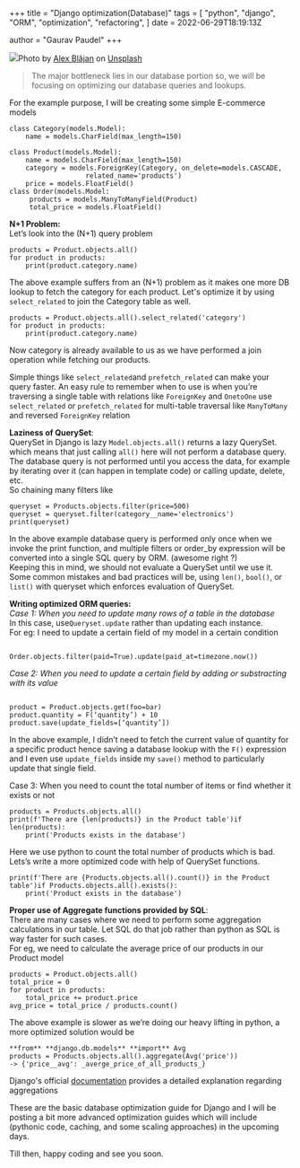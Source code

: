 +++
title = "Django optimization(Database)"
tags = [
    "python",
    "django",
    "ORM",
    "optimization",
    "refactoring",
]
date = 2022-06-29T18:19:13Z

author = "Gaurav Paudel"
+++

![](https://miro.medium.com/max/1400/1*5cSylV22q9dghIEax3fqnA.jpeg)Photo by [Alex Blăjan](https://unsplash.com/@alexb?utm_source=unsplash&utm_medium=referral&utm_content=creditCopyText) on [Unsplash](https://unsplash.com/s/photos/slow?utm_source=unsplash&utm_medium=referral&utm_content=creditCopyText)

> The major bottleneck lies in our database portion so, we will be focusing on optimizing our database queries and lookups.

For the example purpose, I will be creating some simple E-commerce models

```
class Category(models.Model):  
    name = models.CharField(max_length=150)

class Product(models.Model):  
    name = models.CharField(max_length=150)  
    category = models.ForeignKey(Category, on_delete=models.CASCADE,   
                   related_name='products')  
    price = models.FloatField()  
class Order(models.Model:  
     products = models.ManyToManyField(Product)  
     total_price = models.FloatField()
```

**N+1 Problem:**  
Let’s look into the (N+1) query problem

```
products = Product.objects.all()  
for product in products:  
    print(product.category.name)  

```

The above example suffers from an (N+1) problem as it makes one more DB lookup to fetch the category for each product. Let's optimize it by using `select_related` to join the Category table as well.

```
products = Product.objects.all().select_related('category')  
for product in products:  
    print(product.category.name)
```

Now category is already available to us as we have performed a join operation while fetching our products.

Simple things like `select_related`and `prefetch_related` can make your query faster. An easy rule to remember when to use is when you’re traversing a single table with relations like `ForeignKey` and `OnetoOne` use `select_related` or `prefetch_related` for multi-table traversal like `ManyToMany` and reversed `ForeignKey` relation

**Laziness of QuerySet**:  
QuerySet in Django is lazy `Model.objects.all()` returns a lazy QuerySet. which means that just calling `all()` here will not perform a database query. The database query is not performed until you access the data, for example by iterating over it (can happen in template code) or calling update, delete, etc.  
So chaining many filters like

```
queryset = Products.objects.filter(price=500)  
queryset = queryset.filter(category__name='electronics')  
print(queryset)  

```

In the above example database query is performed only once when we invoke the print function, and multiple filters or order_by expression will be converted into a single SQL query by ORM. (awesome right ?)  
Keeping this in mind, we should not evaluate a QuerySet until we use it.  
Some common mistakes and bad practices will be, using `len()`, `bool()`, or `list()` with queryset which enforces evaluation of QuerySet.

**Writing optimized ORM queries:**  
_Case 1: When you need to update many rows of a table in the database_  
In this case, use`Queryset.update` rather than updating each instance.  
For eg: I need to update a certain field of my model in a certain condition

```
  
Order.objects.filter(paid=True).update(paid_at=timezone.now())
```

_Case 2: When you need to update a certain field by adding or substracting with its value_

```
  
product = Product.objects.get(foo=bar)  
product.quantity = F(‘quantity’) + 10  
product.save(update_fields=[‘quantity’])  

```

In the above example, I didn’t need to fetch the current value of quantity for a specific product hence saving a database lookup with the `F()` expression and I even use `update_fields` inside my `save()` method to particularly update that single field.

Case 3: When you need to count the total number of items or find whether it exists or not

```
products = Products.objects.all()  
print(f'There are {len(products)} in the Product table')if len(products):  
    print('Products exists in the database')
```

Here we use python to count the total number of products which is bad. Lets’s write a more optimized code with help of QuerySet functions.

```
print(f'There are {Products.objects.all().count()} in the Product table')if Products.objects.all().exists():  
    print('Product exists in the database')
```

**Proper use of Aggregate functions provided by SQL**:  
There are many cases where we need to perform some aggregation calculations in our table. Let SQL do that job rather than python as SQL is way faster for such cases.  
For eg, we need to calculate the average price of our products in our Product model

```
products = Product.objects.all()  
total_price = 0  
for product in products:  
    total_price += product.price  
avg_price = total_price / products.count()
```

The above example is slower as we’re doing our heavy lifting in python, a more optimized solution would be

```
**from** **django.db.models** **import** Avg  
products = Products.objects.all().aggregate(Avg('price'))  
-> {'price__avg': _averge_price_of_all_products_}
```

Django's official [documentation](https://docs.djangoproject.com/en/4.0/topics/db/aggregation/) provides a detailed explanation regarding aggregations

These are the basic database optimization guide for Django and I will be posting a bit more advanced optimization guides which will include (pythonic code, caching, and some scaling approaches) in the upcoming days.

Till then, happy coding and see you soon.
